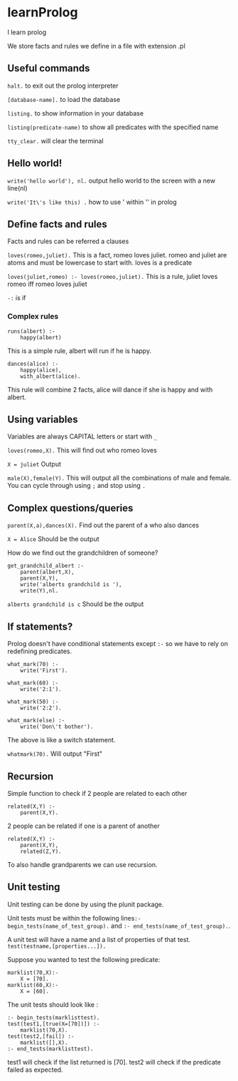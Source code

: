 # learnProlog
I learn prolog


We store facts and rules we define in a file with extension .pl

## Useful commands

`halt.` to exit out the prolog interpreter

`[database-name].` to load the database

`listing.` to show information in your database

`listing(predicate-name)` to show all predicates with the specified name

`tty_clear.` will clear the terminal
## Hello world!

`write('hello world'), nl.` output hello world to the screen with a new line(nl)

`write('It\'s like this) .` how to use ' within '' in prolog

## Define facts and rules

Facts and rules can be referred a clauses

`loves(romeo,juliet).` This is a fact, romeo loves juliet. romeo and juliet are atoms and must be lowercase to start with. loves is a predicate

`loves(juliet,romeo) :- loves(romeo,juliet).` This is a rule, juliet loves romeo iff romeo loves juliet

`-:` is if

### Complex rules

```
runs(albert) :-
	happy(albert)
```
This is a simple rule, albert will run if he is happy.

```
dances(alice) :-
	happy(alice),
	with_albert(alice).
```
This rule will combine 2 facts, alice will dance if she is happy and with albert.
## Using variables

Variables are always CAPITAL letters or start with `_`

`loves(romeo,X).` This will find out who romeo loves

`X = juliet` Output

`male(X),female(Y).` This will output all the combinations of male and female. You can cycle through using `;` and stop using `.` 


## Complex questions/queries

`parent(X,a),dances(X).` Find out the parent of a who also dances

`X = Alice` Should be the output

How do we find out the grandchildren of someone?

```
get_grandchild_albert :- 
	parent(albert,X),
	parent(X,Y),
	write('alberts grandchild is '),
	write(Y),nl.
```

`alberts grandchild is c` Should be the output

## If statements?

Prolog doesn't have conditional statements except `:-` so we have to rely on redefining predicates.

```
what_mark(70) :-
	write('First').

what_mark(60) :-
	write('2:1').

what_mark(50) :-
	write('2:2').

what_mark(else) :-
	write('Don\'t bother').
```

The above is like a switch statement.

`whatmark(70).` Will output "First"


## Recursion

Simple function to check if 2 people are related to each other

```
related(X,Y) :-
	parent(X,Y).
```

2 people can be related if one is a parent of another

```
related(X,Y) :-
	parent(X,Y),
	related(Z,Y).
```

To also handle grandparents we can use recursion.

## Unit testing

Unit testing can be done by using the plunit package.

Unit tests must be within the following lines`:- begin_tests(name_of_test_group).` and `:- end_tests(name_of_test_group).`.

A unit test will have a name and a list of properties of that test.
```test(testname,[properties...]).```

Suppose you wanted to test the following predicate:
```
marklist(70,X):-
	X = [70].
marklist(60,X):-
	X = [60].
```
The unit tests should look like :
```
:- begin_tests(marklisttest).
test(test1,[true(X=[70])]) :-
	marklist(70,X).
test(test2,[fail]) :-
	marklist([],X).
:- end_tests(marklisttest).
```
test1 will check if the list returned is [70]. 
test2 will check if the predicate failed as expected.


